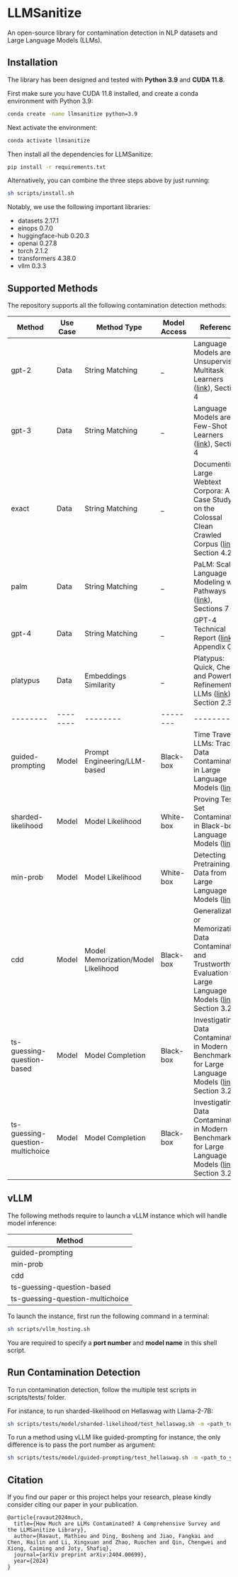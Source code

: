 # LLMSanitize
An open-source library for contamination detection in NLP datasets and Large Language Models (LLMs).  

## Installation
The library has been designed and tested with **Python 3.9** and **CUDA 11.8**.  

First make sure you have CUDA 11.8 installed, and create a conda environment with Python 3.9: 
```bash
conda create -name llmsanitize python=3.9
```

Next activate the environment:
```bash
conda activate llmsanitize
```

Then install all the dependencies for LLMSanitize:
```bash
pip install -r requirements.txt
```

Alternatively, you can combine the three steps above by just running:  
```bash
sh scripts/install.sh
```

Notably, we use the following important libraries:
- datasets 2.17.1
- einops 0.7.0
- huggingface-hub 0.20.3
- openai 0.27.8
- torch 2.1.2
- transformers 4.38.0
- vllm 0.3.3

## Supported Methods
The repository supports all the following contamination detection methods:

| **Method** | **Use Case** | **Method Type** | **Model Access** | **Reference** |  
|--------|--------|--------|--------|--------|
| gpt-2 | Data | String Matching | _ | Language Models are Unsupervised Multitask Learners ([link](https://d4mucfpksywv.cloudfront.net/better-language-models/language_models_are_unsupervised_multitask_learners.pdf)), Section 4 |
| gpt-3 | Data | String Matching | _ | Language Models are Few-Shot Learners ([link](https://arxiv.org/abs/2005.14165)), Section 4 |
| exact | Data | String Matching | _ | Documenting Large Webtext Corpora: A Case Study on the Colossal Clean Crawled Corpus ([link](https://arxiv.org/abs/2104.08758)), Section 4.2 |
| palm | Data | String Matching | _ | PaLM: Scaling Language Modeling with Pathways ([link](https://arxiv.org/abs/2204.02311)), Sections 7-8 |
| gpt-4 | Data | String Matching | _ | GPT-4 Technical Report ([link](https://arxiv.org/abs/2303.08774)), Appendix C |
| platypus | Data | Embeddings Similarity | _ | Platypus: Quick, Cheap, and Powerful Refinement of LLMs ([link](https://arxiv.org/abs/2308.07317)), Section 2.3 |
|--------|--------|--------|--------|--------|
| guided-prompting | Model | Prompt Engineering/LLM-based | Black-box | Time Travel in LLMs: Tracing Data Contamination in Large Language Models ([link](https://arxiv.org/abs/2308.08493)) |
| sharded-likelihood | Model | Model Likelihood | White-box | Proving Test Set Contamination in Black-box Language Models ([link](https://arxiv.org/abs/2310.17623)) |
| min-prob | Model | Model Likelihood | White-box | Detecting Pretraining Data from Large Language Models ([link](https://arxiv.org/abs/2310.16789)) |
| cdd | Model | Model Memorization/Model Likelihood | Black-box | Generalization or Memorization: Data Contamination and Trustworthy Evaluation for Large Language Models ([link](https://arxiv.org/abs/2402.15938)), Section 3.2 |
| ts-guessing-question-based | Model | Model Completion | Black-box | Investigating Data Contamination in Modern Benchmarks for Large Language Models ([link](https://arxiv.org/abs/2311.09783)), Section 3.2.1 |
| ts-guessing-question-multichoice | Model | Model Completion | Black-box | Investigating Data Contamination in Modern Benchmarks for Large Language Models ([link](https://arxiv.org/abs/2311.09783)), Section 3.2.2 |

## vLLM
The following methods require to launch a vLLM instance which will handle model inference:

| **Method** | 
|---|
| guided-prompting |
| min-prob |
| cdd |
| ts-guessing-question-based |
| ts-guessing-question-multichoice |

To launch the instance, first run the following command in a terminal: 
```bash
sh scripts/vllm_hosting.sh
```
You are required to specify a **port number** and **model name** in this shell script. 

## Run Contamination Detection
To run contamination detection, follow the multiple test scripts in scripts/tests/ folder.  

For instance, to run sharded-likelihood on Hellaswag with Llama-2-7B:
```bash
sh scripts/tests/model/sharded-likelihood/test_hellaswag.sh -m <path_to_your_llama-2-7b_folder> 
```

To run a method using vLLM like guided-prompting for instance, the only difference is to pass the port number as argument:
```bash
sh scripts/tests/model/guided-prompting/test_hellaswag.sh -m <path_to_your_llama-2-7b_folder> -p <port_number_from_your_vllm_instance>
```


## Citation

If you find our paper or this project helps your research, please kindly consider citing our paper in your publication.


```
@article{ravaut2024much,
  title={How Much are LLMs Contaminated? A Comprehensive Survey and the LLMSanitize Library},
  author={Ravaut, Mathieu and Ding, Bosheng and Jiao, Fangkai and Chen, Hailin and Li, Xingxuan and Zhao, Ruochen and Qin, Chengwei and Xiong, Caiming and Joty, Shafiq},
  journal={arXiv preprint arXiv:2404.00699},
  year={2024}
}
```
